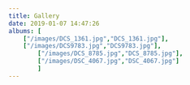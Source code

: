```yaml
---
title: Gallery
date: 2019-01-07 14:47:26
albums: [
	["/images/DCS_1361.jpg","DCS_1361.jpg"],
	["/images/DCS9783.jpg","DCS9783.jpg"],
        ["/images/DCS_8785.jpg","DCS_8785.jpg"],
        ["/images/DSC_4067.jpg","DSC_4067.jpg"]
        ]
---
```

